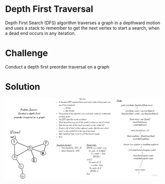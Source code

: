 ﻿# Depth First Traversal

Depth First Search (DFS) algorithm traverses a graph in a depthward motion and uses a stack to remember to get the next vertex to start a search, when a dead end occurs in any iteration.

# Challenge 

Conduct a depth first preorder traversal on a graph


# Solution

![Graphdepthfirst](graphdepthfirst.jpg)